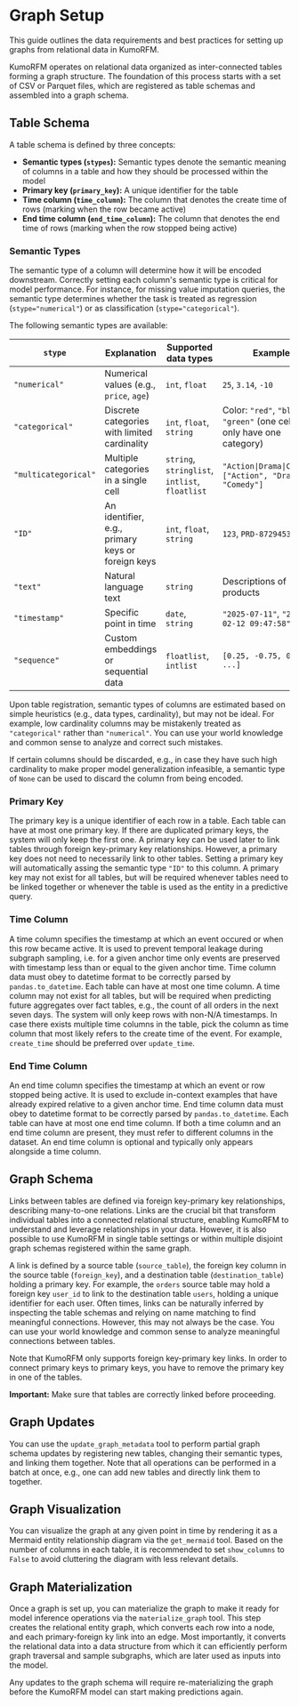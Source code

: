 # Graph Setup

This guide outlines the data requirements and best practices for setting up graphs from relational data in KumoRFM.

KumoRFM operates on relational data organized as inter-connected tables forming a graph structure. The foundation of this process starts with a set of CSV or Parquet files, which are registered as table schemas and assembled into a graph schema.

## Table Schema

A table schema is defined by three concepts:

- **Semantic types (`stypes`):** Semantic types denote the semantic meaning of columns in a table and how they should be processed within the model
- **Primary key (`primary_key`):** A unique identifier for the table
- **Time column (`time_column`):** The column that denotes the create time of rows (marking when the row became active)
- **End time column (`end_time_column`):** The column that denotes the end time of rows (marking when the row stopped being active)

### Semantic Types

The semantic type of a column will determine how it will be encoded downstream.
Correctly setting each column's semantic type is critical for model performance.
For instance, for missing value imputation queries, the semantic type determines whether the task is treated as regression (`stype="numerical"`) or as classification (`stype="categorical"`).

The following semantic types are available:

| `stype`              | Explanation                                       | Supported data types                           | Example                                                                   |
| -------------------- | ------------------------------------------------- | ---------------------------------------------- | ------------------------------------------------------------------------- |
| `"numerical"`        | Numerical values (e.g., `price`, `age`)           | `int`, `float`                                 | `25`, `3.14`, `-10`                                                       |
| `"categorical"`      | Discrete categories with limited cardinality      | `int`, `float`, `string`                       | Color: `"red"`, `"blue"`, `"green"` (one cell may only have one category) |
| `"multicategorical"` | Multiple categories in a single cell              | `string`, `stringlist`, `intlist`, `floatlist` | `"Action\|Drama\|Comedy"`, `["Action", "Drama", "Comedy"]`                |
| `"ID"`               | An identifier, e.g., primary keys or foreign keys | `int`, `float`, `string`                       | `123`, `PRD-8729453`                                                      |
| `"text"`             | Natural language text                             | `string`                                       | Descriptions of products                                                  |
| `"timestamp"`        | Specific point in time                            | `date`, `string`                               | `"2025-07-11"`, `"2023-02-12 09:47:58"`                                   |
| `"sequence"`         | Custom embeddings or sequential data              | `floatlist`, `intlist`                         | `[0.25, -0.75, 0.50, ...]`                                                |

Upon table registration, semantic types of columns are estimated based on simple heuristics (e.g., data types, cardinality), but may not be ideal.
For example, low cardinality columns may be mistakenly treated as `"categorical"` rather than `"numerical"`.
You can use your world knowledge and common sense to analyze and correct such mistakes.

If certain columns should be discarded, e.g., in case they have such high cardinality to make proper model generalization infeasible, a semantic type of `None` can be used to discard the column from being encoded.

### Primary Key

The primary key is a unique identifier of each row in a table.
Each table can have at most one primary key.
If there are duplicated primary keys, the system will only keep the first one.
A primary key can be used later to link tables through foreign key-primary key relationships.
However, a primary key does not need to necessarily link to other tables.
Setting a primary key will automatically assing the semantic type `"ID"` to this column.
A primary key may not exist for all tables, but will be required whenever tables need to be linked together or whenever the table is used as the entity in a predictive query.

### Time Column

A time column specifies the timestamp at which an event occured or when this row became active.
It is used to prevent temporal leakage during subgraph sampling, i.e. for a given anchor time only events are preserved with timestamp less than or equal to the given anchor time.
Time column data must obey to datetime format to be correctly parsed by `pandas.to_datetime`.
Each table can have at most one time column.
A time column may not exist for all tables, but will be required when predicting future aggregates over fact tables, e.g., the count of all orders in the next seven days.
The system will only keep rows with non-N/A timestamps.
In case there exists multiple time columns in the table, pick the column as time column that most likely refers to the create time of the event.
For example, `create_time` should be preferred over `update_time`.

### End Time Column

An end time column specifies the timestamp at which an event or row stopped being active.
It is used to exclude in-context examples that have already expired relative to a given anchor time.
End time column data must obey to datetime format to be correctly parsed by `pandas.to_datetime`.
Each table can have at most one end time column.
If both a time column and an end time column are present, they must refer to different columns in the dataset.
An end time column is optional and typically only appears alongside a time column.

## Graph Schema

Links between tables are defined via foreign key-primary key relationships, describing many-to-one relations.
Links are the crucial bit that transform individual tables into a connected relational structure, enabling KumoRFM to understand and leverage relationships in your data.
However, it is also possible to use KumoRFM in single table settings or within multiple disjoint graph schemas registered within the same graph.

A link is defined by a source table (`source_table`), the foreign key column in the source table (`foreign_key`), and a destination table (`destination_table`) holding a primary key.
For example, the `orders` source table may hold a foreign key `user_id` to link to the destination table `users`, holding a unique identifier for each user.
Often times, links can be naturally inferred by inspecting the table schemas and relying on name matching to find meaningful connections.
However, this may not always be the case.
You can use your world knowledge and common sense to analyze meaningful connections between tables.

Note that KumoRFM only supports foreign key-primary key links.
In order to connect primary keys to primary keys, you have to remove the primary key in one of the tables.

**Important:** Make sure that tables are correctly linked before proceeding.

## Graph Updates

You can use the `update_graph_metadata` tool to perform partial graph schema updates by registering new tables, changing their semantic types, and linking them together.
Note that all operations can be performed in a batch at once, e.g., one can add new tables and directly link them to together.

## Graph Visualization

You can visualize the graph at any given point in time by rendering it as a Mermaid entity relationship diagram via the `get_mermaid` tool.
Based on the number of columns in each table, it is recommended to set `show_columns` to `False` to avoid cluttering the diagram with less relevant details.

## Graph Materialization

Once a graph is set up, you can materialize the graph to make it ready for model inference operations via the `materialize_graph` tool.
This step creates the relational entity graph, which converts each row into a node, and each primary-foreign ky link into an edge.
Most importantly, it converts the relational data into a data structure from which it can efficiently perform graph traversal and sample subgraphs, which are later used as inputs into the model.

Any updates to the graph schema will require re-materializing the graph before the KumoRFM model can start making predictions again.
